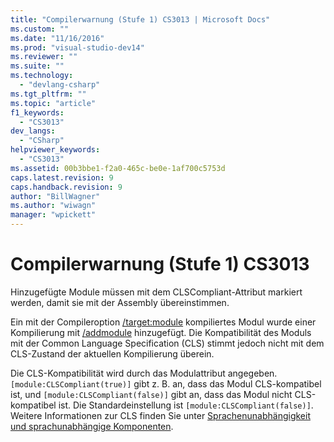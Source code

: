 ```yaml
---
title: "Compilerwarnung (Stufe 1) CS3013 | Microsoft Docs"
ms.custom: ""
ms.date: "11/16/2016"
ms.prod: "visual-studio-dev14"
ms.reviewer: ""
ms.suite: ""
ms.technology: 
  - "devlang-csharp"
ms.tgt_pltfrm: ""
ms.topic: "article"
f1_keywords: 
  - "CS3013"
dev_langs: 
  - "CSharp"
helpviewer_keywords: 
  - "CS3013"
ms.assetid: 00b3bbe1-f2a0-465c-be0e-1af700c5753d
caps.latest.revision: 9
caps.handback.revision: 9
author: "BillWagner"
ms.author: "wiwagn"
manager: "wpickett"
---
```

# Compilerwarnung (Stufe 1) CS3013
Hinzugefügte Module müssen mit dem CLSCompliant\-Attribut markiert werden, damit sie mit der Assembly übereinstimmen.  
  
 Ein mit der Compileroption [\/target:module](../../csharp/language-reference/compiler-options/target-module-compiler-option.md) kompiliertes Modul wurde einer Kompilierung mit [\/addmodule](../../csharp/language-reference/compiler-options/addmodule-compiler-option.md) hinzugefügt. Die Kompatibilität des Moduls mit der Common Language Specification \(CLS\) stimmt jedoch nicht mit dem CLS\-Zustand der aktuellen Kompilierung überein.  
  
 Die CLS\-Kompatibilität wird durch das Modulattribut angegeben.`[module:CLSCompliant(true)]` gibt z. B. an, dass das Modul CLS\-kompatibel ist, und `[module:CLSCompliant(false)]` gibt an, dass das Modul nicht CLS\-kompatibel ist. Die Standardeinstellung ist `[module:CLSCompliant(false)]`. Weitere Informationen zur CLS finden Sie unter [Sprachenunabhängigkeit und sprachunabhängige Komponenten](../Topic/Language%20Independence%20and%20Language-Independent%20Components.md).
